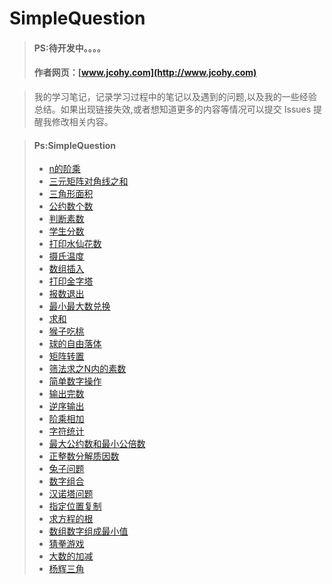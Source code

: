 #  SimpleQuestion
> #### PS:待开发中。。。。
> #### 作者网页：[www.jcohy.com](http://www.jcohy.com)  	

>  我的学习笔记，记录学习过程中的笔记以及遇到的问题,以及我的一些经验总结。如果出现链接失效,或者想知道更多的内容等情况可以提交 Issues 提醒我修改相关内容。

> #### Ps:SimpleQuestion
>  * [n的阶乘](https://github.com/jiachao23/jcohy-study-sample/blob/master/jcohy-study-alogrithm/src/main/java/com/jcohy/study/SimpleQuestion/Test_1013.java)
>  * [三元矩阵对角线之和](https://github.com/jiachao23/jcohy-study-sample/blob/master/jcohy-study-alogrithm/src/main/java/com/jcohy/study/SimpleQuestion/Test_1023.java)
>  * [三角形面积](https://github.com/jiachao23/jcohy-study-sample/blob/master/jcohy-study-alogrithm/src/main/java/com/jcohy/study/SimpleQuestion/Test_1037.java)
>  * [公约数个数](https://github.com/jiachao23/jcohy-study-sample/blob/master/jcohy-study-alogrithm/src/main/java/com/jcohy/study/SimpleQuestion/Test_1084.java)
>  * [判断素数](https://github.com/jiachao23/jcohy-study-sample/blob/master/jcohy-study-alogrithm/src/main/java/com/jcohy/study/SimpleQuestion/Test_1028.java)
>  * [学生分数](https://github.com/jiachao23/jcohy-study-sample/blob/master/jcohy-study-alogrithm/src/main/java/com/jcohy/study/SimpleQuestion/Test_1050.java)
>  * [打印水仙花数](https://github.com/jiachao23/jcohy-study-sample/blob/master/jcohy-study-alogrithm/src/main/java/com/jcohy/study/SimpleQuestion/Test_1015.java)
>  * [摄氏温度](https://github.com/jiachao23/jcohy-study-sample/blob/master/jcohy-study-alogrithm/src/main/java/com/jcohy/study/SimpleQuestion/Test_1004.java)
>  * [数组插入](https://github.com/jiachao23/jcohy-study-sample/blob/master/jcohy-study-alogrithm/src/main/java/com/jcohy/study/SimpleQuestion/Test_1024.java)
>  * [打印金字塔](https://github.com/jiachao23/jcohy-study-sample/blob/master/jcohy-study-alogrithm/src/main/java/com/jcohy/study/SimpleQuestion/Pyramids.java)
>  * [报数退出](https://github.com/jiachao23/jcohy-study-sample/blob/master/jcohy-study-alogrithm/src/main/java/com/jcohy/study/SimpleQuestion/Test_1046.java)
>  * [最小最大数兑换](https://github.com/jiachao23/jcohy-study-sample/blob/master/jcohy-study-alogrithm/src/main/java/com/jcohy/study/SimpleQuestion/Test_1044.java)
>  * [求和](https://github.com/jiachao23/jcohy-study-sample/blob/master/jcohy-study-alogrithm/src/main/java/com/jcohy/study/SimpleQuestion/Test_1014.java)
>  * [猴子吃桃](https://github.com/jiachao23/jcohy-study-sample/blob/master/jcohy-study-alogrithm/src/main/java/com/jcohy/study/SimpleQuestion/Test_1019.java)
>  * [球的自由落体](https://github.com/jiachao23/jcohy-study-sample/blob/master/jcohy-study-alogrithm/src/main/java/com/jcohy/study/SimpleQuestion/Global.java)
>  * [矩阵转置](https://github.com/jiachao23/jcohy-study-sample/blob/master/jcohy-study-alogrithm/src/main/java/com/jcohy/study/SimpleQuestion/Test_1029.java)
>  * [筛法求之N内的素数](https://github.com/jiachao23/jcohy-study-sample/blob/master/jcohy-study-alogrithm/src/main/java/com/jcohy/study/SimpleQuestion/Test_1021.java)
>  * [简单数字操作](https://github.com/jiachao23/jcohy-study-sample/blob/master/jcohy-study-alogrithm/src/main/java/com/jcohy/study/SimpleQuestion/Test_1008.java)
>  * [输出完数](https://github.com/jiachao23/jcohy-study-sample/blob/master/jcohy-study-alogrithm/src/main/java/com/jcohy/study/SimpleQuestion/Wanshu.java)
>  * [逆序输出](https://github.com/jiachao23/jcohy-study-sample/blob/master/jcohy-study-alogrithm/src/main/java/com/jcohy/study/SimpleQuestion/Test_1025.java)
>  * [阶乘相加](https://github.com/jiachao23/jcohy-study-sample/blob/master/jcohy-study-alogrithm/src/main/java/com/jcohy/study/SimpleQuestion/Test_1013.java)
>  * [字符统计](https://github.com/jiachao23/jcohy-study-sample/blob/master/jcohy-study-alogrithm/src/main/java/com/jcohy/study/SimpleQuestion/TotalCharAndNumber.java)
>  * [最大公约数和最小公倍数](https://github.com/jiachao23/jcohy-study-sample/blob/master/jcohy-study-alogrithm/src/main/java/com/jcohy/study/SimpleQuestion/CommonDivisor.java)
>  * [正整数分解质因数](https://github.com/jiachao23/jcohy-study-sample/blob/master/jcohy-study-alogrithm/src/main/java/com/jcohy/study/SimpleQuestion/Factorizations.java)
>  * [兔子问题](https://github.com/jiachao23/jcohy-study-sample/blob/master/jcohy-study-alogrithm/src/main/java/com/jcohy/study/SimpleQuestion/Fibhabit.java)
>  * [数字组合](https://github.com/jiachao23/jcohy-study-sample/blob/master/jcohy-study-alogrithm/src/main/java/com/jcohy/study/SimpleQuestion/shuzi.java)
>  * [汉诺塔问题](https://github.com/jiachao23/jcohy-study-sample/blob/master/jcohy-study-alogrithm/src/main/java/com/jcohy/study/SimpleQuestion/hanoiCode.java)
>  * [指定位置复制](https://github.com/jiachao23/jcohy-study-sample/blob/master/jcohy-study-alogrithm/src/main/java/com/jcohy/study/SimpleQuestion/CopyArrayByPosition.java)
>  * [求方程的根](https://github.com/jiachao23/jcohy-study-sample/blob/master/jcohy-study-alogrithm/src/main/java/com/jcohy/study/SimpleQuestion/EquationResult.java)
>  * [数组数字组成最小值](https://github.com/jiachao23/jcohy-study-sample/blob/master/jcohy-study-alogrithm/src/main/java/com/jcohy/study/SimpleQuestion/GetMin.java)
>  * [猜拳游戏](https://github.com/jiachao23/jcohy-study-sample/blob/master/jcohy-study-alogrithm/src/main/java/com/jcohy/study/SimpleQuestion/Guess.java)
>  * [大数的加减](https://github.com/jiachao23/jcohy-study-sample/blob/master/jcohy-study-alogrithm/src/main/java/com/jcohy/study/SimpleQuestion/BigData.java)
>  * [杨辉三角](https://github.com/jiachao23/jcohy-study-sample/blob/master/jcohy-study-alogrithm/src/main/java/com/jcohy/study/SimpleQuestion/Yanghui.java)

